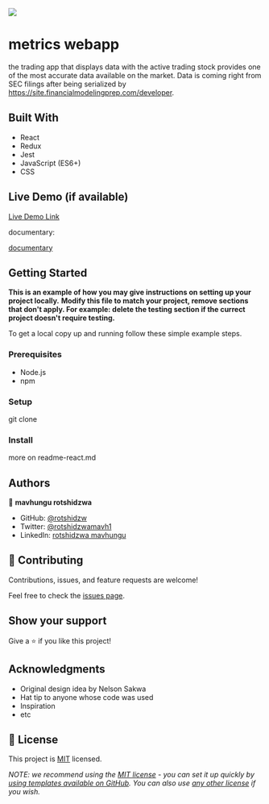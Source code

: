 ![](https://img.shields.io/badge/Microverse-blueviolet)

# metrics webapp

the trading app that displays data  with  the active trading stock
 provides one of the most accurate data available on the market.
  Data is coming right from SEC filings after being serialized by https://site.financialmodelingprep.com/developer.


## Built With
- React
- Redux
- Jest
- JavaScript (ES6+)
- CSS


## Live Demo (if available)

[Live Demo Link](https://metric-webapp.netlify.app/)


documentary:

[documentary](https://www.loom.com/share/6651e29f35464e63a4e31b4c15fd7fbb)


## Getting Started

**This is an example of how you may give instructions on setting up your project locally.**
**Modify this file to match your project, remove sections that don't apply. For example: delete the testing section if the currect project doesn't require testing.**


To get a local copy up and running follow these simple example steps.

### Prerequisites
- Node.js
- npm
### Setup
git clone <repo link>
### Install
more on readme-react.md







## Authors

👤 **mavhungu rotshidzwa**

- GitHub: [@rotshidzw](https://github.com/rotshidzw)
- Twitter: [@rotshidzwamavh1](https://twitter.com/rotshidzwamavh1)
- LinkedIn: [rotshidzwa mavhungu](https://www.linkedin.com/in/rochidzwa-chester-8062b6211/)

## 🤝 Contributing

Contributions, issues, and feature requests are welcome!

Feel free to check the [issues page](../../issues/).

## Show your support

Give a ⭐️ if you like this project!

## Acknowledgments
- Original design idea by <a src='https://www.behance.net/sakwadesignstudio'>Nelson Sakwa</a>
- Hat tip to anyone whose code was used
- Inspiration
- etc

## 📝 License

This project is [MIT](./LICENSE) licensed.

_NOTE: we recommend using the [MIT license](https://choosealicense.com/licenses/mit/) - you can set it up quickly by [using templates available on GitHub](https://docs.github.com/en/communities/setting-up-your-project-for-healthy-contributions/adding-a-license-to-a-repository). You can also use [any other license](https://choosealicense.com/licenses/) if you wish._

